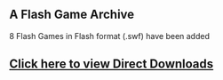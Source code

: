 ## A Flash Game Archive
8 Flash Games in Flash format (.swf) have been added
## [Click here to view Direct Downloads](https://n-jramirez.github.io/FlashGames/directdownloads.md)
